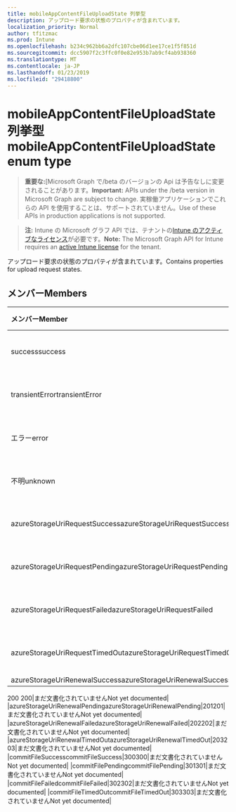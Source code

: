 ```yaml
---
title: mobileAppContentFileUploadState 列挙型
description: アップロード要求の状態のプロパティが含まれています。
localization_priority: Normal
author: tfitzmac
ms.prod: Intune
ms.openlocfilehash: b234c962bb6a2dfc107cbe06d1ee17ce1f5f851d
ms.sourcegitcommit: dcc5907f2c3ffc0f0e82e953b7ab9cf4ab938360
ms.translationtype: MT
ms.contentlocale: ja-JP
ms.lasthandoff: 01/23/2019
ms.locfileid: "29418800"
---
```

# <a name="mobileappcontentfileuploadstate-enum-type"></a><span data-ttu-id="f1529-103">mobileAppContentFileUploadState 列挙型</span><span class="sxs-lookup"><span data-stu-id="f1529-103">mobileAppContentFileUploadState enum type</span></span>

> <span data-ttu-id="f1529-104">**重要な:**[Microsoft Graph で/beta のバージョンの Api は予告なしに変更されることがあります。</span><span class="sxs-lookup"><span data-stu-id="f1529-104">**Important:** APIs under the /beta version in Microsoft Graph are subject to change.</span></span> <span data-ttu-id="f1529-105">実稼働アプリケーションでこれらの API を使用することは、サポートされていません。</span><span class="sxs-lookup"><span data-stu-id="f1529-105">Use of these APIs in production applications is not supported.</span></span>

> <span data-ttu-id="f1529-106">**注:** Intune の Microsoft グラフ API では、テナントの[Intune のアクティブなライセンス](https://go.microsoft.com/fwlink/?linkid=839381)が必要です。</span><span class="sxs-lookup"><span data-stu-id="f1529-106">**Note:** The Microsoft Graph API for Intune requires an [active Intune license](https://go.microsoft.com/fwlink/?linkid=839381) for the tenant.</span></span>

<span data-ttu-id="f1529-107">アップロード要求の状態のプロパティが含まれています。</span><span class="sxs-lookup"><span data-stu-id="f1529-107">Contains properties for upload request states.</span></span>

## <a name="members"></a><span data-ttu-id="f1529-108">メンバー</span><span class="sxs-lookup"><span data-stu-id="f1529-108">Members</span></span>
|<span data-ttu-id="f1529-109">メンバー</span><span class="sxs-lookup"><span data-stu-id="f1529-109">Member</span></span>|<span data-ttu-id="f1529-110">値</span><span class="sxs-lookup"><span data-stu-id="f1529-110">Value</span></span>|<span data-ttu-id="f1529-111">説明</span><span class="sxs-lookup"><span data-stu-id="f1529-111">Description</span></span>|
|:---|:---|:---|
|<span data-ttu-id="f1529-112">success</span><span class="sxs-lookup"><span data-stu-id="f1529-112">success</span></span>|<span data-ttu-id="f1529-113">0</span><span class="sxs-lookup"><span data-stu-id="f1529-113">0</span></span>|<span data-ttu-id="f1529-114">まだ文書化されていません</span><span class="sxs-lookup"><span data-stu-id="f1529-114">Not yet documented</span></span>|
|<span data-ttu-id="f1529-115">transientError</span><span class="sxs-lookup"><span data-stu-id="f1529-115">transientError</span></span>|<span data-ttu-id="f1529-116">1</span><span class="sxs-lookup"><span data-stu-id="f1529-116">1</span></span>|<span data-ttu-id="f1529-117">まだ文書化されていません</span><span class="sxs-lookup"><span data-stu-id="f1529-117">Not yet documented</span></span>|
|<span data-ttu-id="f1529-118">エラー</span><span class="sxs-lookup"><span data-stu-id="f1529-118">error</span></span>|<span data-ttu-id="f1529-119">2</span><span class="sxs-lookup"><span data-stu-id="f1529-119">2</span></span>|<span data-ttu-id="f1529-120">まだ文書化されていません</span><span class="sxs-lookup"><span data-stu-id="f1529-120">Not yet documented</span></span>|
|<span data-ttu-id="f1529-121">不明</span><span class="sxs-lookup"><span data-stu-id="f1529-121">unknown</span></span>|<span data-ttu-id="f1529-122">3</span><span class="sxs-lookup"><span data-stu-id="f1529-122">3</span></span>|<span data-ttu-id="f1529-123">まだ文書化されていません</span><span class="sxs-lookup"><span data-stu-id="f1529-123">Not yet documented</span></span>|
|<span data-ttu-id="f1529-124">azureStorageUriRequestSuccess</span><span class="sxs-lookup"><span data-stu-id="f1529-124">azureStorageUriRequestSuccess</span></span>|<span data-ttu-id="f1529-125">100</span><span class="sxs-lookup"><span data-stu-id="f1529-125">100</span></span>|<span data-ttu-id="f1529-126">まだ文書化されていません</span><span class="sxs-lookup"><span data-stu-id="f1529-126">Not yet documented</span></span>|
|<span data-ttu-id="f1529-127">azureStorageUriRequestPending</span><span class="sxs-lookup"><span data-stu-id="f1529-127">azureStorageUriRequestPending</span></span>|<span data-ttu-id="f1529-128">101</span><span class="sxs-lookup"><span data-stu-id="f1529-128">101</span></span>|<span data-ttu-id="f1529-129">まだ文書化されていません</span><span class="sxs-lookup"><span data-stu-id="f1529-129">Not yet documented</span></span>|
|<span data-ttu-id="f1529-130">azureStorageUriRequestFailed</span><span class="sxs-lookup"><span data-stu-id="f1529-130">azureStorageUriRequestFailed</span></span>|<span data-ttu-id="f1529-131">102</span><span class="sxs-lookup"><span data-stu-id="f1529-131">102</span></span>|<span data-ttu-id="f1529-132">まだ文書化されていません</span><span class="sxs-lookup"><span data-stu-id="f1529-132">Not yet documented</span></span>|
|<span data-ttu-id="f1529-133">azureStorageUriRequestTimedOut</span><span class="sxs-lookup"><span data-stu-id="f1529-133">azureStorageUriRequestTimedOut</span></span>|<span data-ttu-id="f1529-134">103</span><span class="sxs-lookup"><span data-stu-id="f1529-134">103</span></span>|<span data-ttu-id="f1529-135">まだ文書化されていません</span><span class="sxs-lookup"><span data-stu-id="f1529-135">Not yet documented</span></span>|
|<span data-ttu-id="f1529-136">azureStorageUriRenewalSuccess</span><span class="sxs-lookup"><span data-stu-id="f1529-136">azureStorageUriRenewalSuccess</span></span>|<span data-ttu-id="f1529-137"> 
200 
</span><span class="sxs-lookup"><span data-stu-id="f1529-137">200</span></span>|<span data-ttu-id="f1529-138">まだ文書化されていません</span><span class="sxs-lookup"><span data-stu-id="f1529-138">Not yet documented</span></span>|
|<span data-ttu-id="f1529-139">azureStorageUriRenewalPending</span><span class="sxs-lookup"><span data-stu-id="f1529-139">azureStorageUriRenewalPending</span></span>|<span data-ttu-id="f1529-140">201</span><span class="sxs-lookup"><span data-stu-id="f1529-140">201</span></span>|<span data-ttu-id="f1529-141">まだ文書化されていません</span><span class="sxs-lookup"><span data-stu-id="f1529-141">Not yet documented</span></span>|
|<span data-ttu-id="f1529-142">azureStorageUriRenewalFailed</span><span class="sxs-lookup"><span data-stu-id="f1529-142">azureStorageUriRenewalFailed</span></span>|<span data-ttu-id="f1529-143">202</span><span class="sxs-lookup"><span data-stu-id="f1529-143">202</span></span>|<span data-ttu-id="f1529-144">まだ文書化されていません</span><span class="sxs-lookup"><span data-stu-id="f1529-144">Not yet documented</span></span>|
|<span data-ttu-id="f1529-145">azureStorageUriRenewalTimedOut</span><span class="sxs-lookup"><span data-stu-id="f1529-145">azureStorageUriRenewalTimedOut</span></span>|<span data-ttu-id="f1529-146">203</span><span class="sxs-lookup"><span data-stu-id="f1529-146">203</span></span>|<span data-ttu-id="f1529-147">まだ文書化されていません</span><span class="sxs-lookup"><span data-stu-id="f1529-147">Not yet documented</span></span>|
|<span data-ttu-id="f1529-148">commitFileSuccess</span><span class="sxs-lookup"><span data-stu-id="f1529-148">commitFileSuccess</span></span>|<span data-ttu-id="f1529-149">300</span><span class="sxs-lookup"><span data-stu-id="f1529-149">300</span></span>|<span data-ttu-id="f1529-150">まだ文書化されていません</span><span class="sxs-lookup"><span data-stu-id="f1529-150">Not yet documented</span></span>|
|<span data-ttu-id="f1529-151">commitFilePending</span><span class="sxs-lookup"><span data-stu-id="f1529-151">commitFilePending</span></span>|<span data-ttu-id="f1529-152">301</span><span class="sxs-lookup"><span data-stu-id="f1529-152">301</span></span>|<span data-ttu-id="f1529-153">まだ文書化されていません</span><span class="sxs-lookup"><span data-stu-id="f1529-153">Not yet documented</span></span>|
|<span data-ttu-id="f1529-154">commitFileFailed</span><span class="sxs-lookup"><span data-stu-id="f1529-154">commitFileFailed</span></span>|<span data-ttu-id="f1529-155">302</span><span class="sxs-lookup"><span data-stu-id="f1529-155">302</span></span>|<span data-ttu-id="f1529-156">まだ文書化されていません</span><span class="sxs-lookup"><span data-stu-id="f1529-156">Not yet documented</span></span>|
|<span data-ttu-id="f1529-157">commitFileTimedOut</span><span class="sxs-lookup"><span data-stu-id="f1529-157">commitFileTimedOut</span></span>|<span data-ttu-id="f1529-158">303</span><span class="sxs-lookup"><span data-stu-id="f1529-158">303</span></span>|<span data-ttu-id="f1529-159">まだ文書化されていません</span><span class="sxs-lookup"><span data-stu-id="f1529-159">Not yet documented</span></span>|




